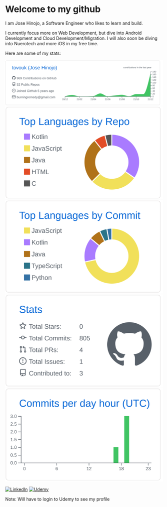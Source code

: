# Welcome to my github

I am Jose Hinojo, a Software Engineer who likes to learn and build.

I currently focus more on Web Development, but dive into Android Development and Cloud Development/Migration. I will also soon be diving into Nuerotech and more iOS in my free time.

Here are some of my stats:

![](https://raw.githubusercontent.com/tovouk/tovouk/master/profile-summary-card-output/github/0-profile-details.svg)
![](https://raw.githubusercontent.com/tovouk/tovouk/master/profile-summary-card-output/github/1-repos-per-language.svg)![](https://raw.githubusercontent.com/tovouk/tovouk/master/profile-summary-card-output/github/2-most-commit-language.svg)
![](https://raw.githubusercontent.com/tovouk/tovouk/master/profile-summary-card-output/github/3-stats.svg)![](https://raw.githubusercontent.com/tovouk/tovouk/master/profile-summary-card-output/github/4-productive-time.svg)


[![LinkedIn](https://img.shields.io/badge/linkedin-%230077B5.svg?style=for-the-badge&logo=linkedin&logoColor=white)](https://linkedin.com/in/josehinojo)
[![Udemy](https://img.shields.io/badge/Udemy-A435F0?style=for-the-badge&logo=Udemy&logoColor=white)](https://www.udemy.com/user/jose-hinojo/)

Note: Will have to login to Udemy to see my profile
